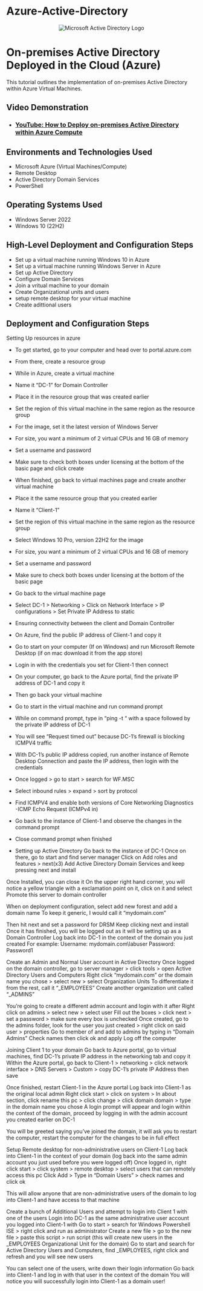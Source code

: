 # Azure-Active-Directory
<p align="center">
<img src="https://i.imgur.com/pU5A58S.png" alt="Microsoft Active Directory Logo"/>
</p>

<h1>On-premises Active Directory Deployed in the Cloud (Azure)</h1>
This tutorial outlines the implementation of on-premises Active Directory within Azure Virtual Machines.<br />


<h2>Video Demonstration</h2>

- ### [YouTube: How to Deploy on-premises Active Directory within Azure Compute](https://www.youtube.com)

<h2>Environments and Technologies Used</h2>

- Microsoft Azure (Virtual Machines/Compute)
- Remote Desktop
- Active Directory Domain Services
- PowerShell

<h2>Operating Systems Used </h2>

- Windows Server 2022
- Windows 10 (22H2)

<h2>High-Level Deployment and Configuration Steps</h2>

- Set up a virtual machine running Windows 10 in Azure
- Set up a virtual machine running Windows Server in Azure
- Set up Active Directory
- Configure Domain Services
- Join a vritual machine to your domain
- Create Organizational units and users
- setup remote desktop for your virtual machine
- Create adittional users

<h2>Deployment and Configuration Steps</h2>


Setting Up resources in azure 
- To get started, go to your computer and head over to portal.azure.com 
- From there, create a resource group

- While in Azure, create a virtual machine  
- Name it “DC-1” for Domain Controller
- Place it in the resource group that was created earlier
- Set the region of this virtual machine in the same region as the resource group
- For the image, set it the latest version of Windows Server 
- For size, you want a minimum of 2 virtual CPUs and 16 GB of memory
- Set a username and password
- Make sure to check both boxes under licensing at the bottom of the basic page and click create

- When finished, go back to virtual machines page and create another virtual machine 
- Place it the same resource group that you created earlier 
- Name it “Client-1”
- Set the region of this virtual machine in the same region as the resource group
- Select Windows 10 Pro, version 22H2 for the image
- For size, you want a minimum of 2 virtual CPUs and 16 GB of memory
- Set a username and password 
- Make sure to check both boxes under licensing at the bottom of the basic page
- Go back to the virtual machine page 
- Select DC-1 > Networking > Click on Network Interface > IP configurations > Set Private IP Address to static

- Ensuring connectivity between the client and Domain Controller
- On Azure, find the public IP address of Client-1 and copy it
- Go to start on your computer (If on Windows) and run Microsoft Remote Desktop (if on mac download it from the app store)
- Login in with the credentials you set for Client-1 then connect

- On your computer, go back to the Azure portal, find the private IP address of DC-1 and copy it
- Then go back your virtual machine
- Go to start in the virtual machine and run command prompt
- While on command prompt, type in “ping -t “ with a space followed by the private IP address of DC-1
- You will see “Request timed out” because DC-1’s firewall is blocking ICMPV4 traffic

- With DC-1’s public IP address copied, run another instance of Remote Desktop Connection and paste the IP address, then login with the credentials
- Once logged > go to start  > search for WF.MSC 
- Select inbound rules > expand > sort by protocol 
- Find ICMPV4 and enable both versions of Core Networking Diagnostics -ICMP Echo Request (ICMPv4 in)

- Go back to the instance of Client-1 and observe the changes in the command prompt
- Close command prompt when finished 

- Setting up Active Directory 
Go back to the instance of DC-1
Once on there, go to start and find server manager 
Click on Add roles and features > next(x3)
Add Active Directory Domain Services and keep pressing next and install

Once Installed, you can close it 
On the upper right hand corner, you will notice a yellow triangle with a exclamation point on it, click on it and select Promote this server to domain controller 

When on deployment configuration, select add new forest and add a domain name 
To keep it generic, I would call it “mydomain.com”

Then hit next and set a password for DRSM
Keep clicking next and install
Once it has finished, you will be logged out as it will be setting up as a Domain Controller 
Log back into DC-1 in the context of the domain you just created
For example: 
Username: mydomain.com\labuser 
Password: Password1


Create an Admin and Normal User account in Active Directory 
Once logged on the domain controller, go to server manager > click tools > open Active Directory Users and Computers 
Right click “mydomain.com” or the domain name you chose > select new > select Organization Units 
To differentiate it from the rest, call it “_EMPLOYEES” 
Create another organization unit called “_ADMINS” 

You’re going to create a different admin account and login with it after
Right click on admins > select new > select user
Fill out the boxes > click next > set a password > make sure every box is unchecked
Once created, go to the admins folder, look for the user you just created > right click on said user > properties
Go to member of and add to admins by typing in “Domain Admins”
Check names then click ok and apply
Log off the computer

Joining Client 1 to your domain
Go back to Azure portal, go to virtual machines, find DC-1’s private IP address in the networking tab and copy it 
Within the Azure portal, go back to Client-1 > networking > click network interface > DNS Servers > Custom > copy DC-1’s private IP Address then save

Once finished, restart Client-1 in the Azure portal 
Log back into Client-1 as the original local admin 
Right click start > click on system > In about section, click rename this pc > click change > click domain domain > type in the domain name you chose 
A login prompt will appear and login within the context of the domain, proceed by logging in with the admin account you created earlier on DC-1

You will be greeted saying you’ve joined the domain, it will ask you to restart the computer, restart the computer for the changes to be in full effect

Setup Remote desktop for non-administrative users on Client-1
 Log back into Client-1 in the context of your domain (log back into the same admin account you just used before you were logged off) 
Once logged in, right click start  > click system > remote desktop > select users that can remotely access this pc 
Click Add > Type in “Domain Users” > check names and click ok
 
This will allow anyone that are non-administrative users of the domain to log into Client-1 and have access to that machine 

Create a bunch of Additional Users and attempt to login into Client 1 with one of the users 
Login into DC-1 as the same administrative user account you logged into Client-1 with
Go to start > search for Windows Powershell ISE > right click and run as administrator
Create a new file > go to the new file > paste this script > run script (this will create new users in the _EMPLOYEES Organizational Unit for the domain)
Go to start and search for Active Directory Users and Computers, find _EMPLOYEES, right click and refresh and you will see new users 

You can select one of the users, write down their login information
Go back into Client-1 and log in with that user in the context of the domain 
You will notice you will successfully login into Client-1 as a domain user!

